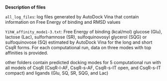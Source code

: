 **Description of files**

`all_log_files`: log files generated by AutoDock Vina that contain information on Free Energy of binding and RMSD values

`YihW_affinity_mode1-3.txt`: Free Energy of binding (kcal/mol) glucose (Glu), lactose (Lac), sulforhamnose (SR), sulfoquinovosyl glycerol (SQG) or sulfoquinovose (SQ) estimated by AutoDock Vina for the long and short CsqR forms. For each computational run, data on three modes with top affinities is provided.

other folders contain predicted docking modes for 5 computational run with all models of CsqR (CsqR-l-AF, CsqR-s-AF, CsqR-s-IT open, and CsqR-s-IT compact) and ligands (Glu, SQ, SR, SQG, and Lac)
